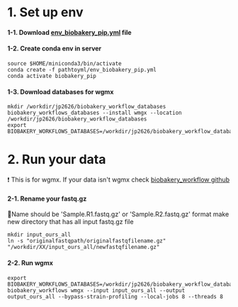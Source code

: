 # 1. Set up env
#### 1-1. Download [env_biobakery_pip.yml](https://github.com/parkjooyoung99/Poole-server---Biobakery_workflow/blob/main/env_biobakery_pip.yml) file
#### 1-2. Create conda env in server
```
source $HOME/miniconda3/bin/activate
conda create -f pathtoyml/env_biobakery_pip.yml
conda activate biobakery_pip
```
#### 1-3. Download databases for wgmx ####
```
mkdir /workdir/jp2626/biobakery_workflow_databases
biobakery_workflows_databases --install wmgx --location  /workdir/jp2626/biobakery_workflow_databases
export BIOBAKERY_WORKFLOWS_DATABASES=/workdir/jp2626/biobakery_workflow_databases
```
# 2. Run your data
:heavy_exclamation_mark: This is for wgmx. If your data isn't wgmx check [biobakery_workflow github](https://github.com/biobakery/biobakery_workflows)

#### 2-1. Rename your fastq.gz ####
:small_red_triangle_down:Name should be 'Sample.R1.fastq.gz' or 'Sample.R2.fastq.gz' format
make new directory that has all input fastq.gz file
```
mkdir input_ours_all
ln -s "originalfastqpath/originalfastqfilename.gz" "/workdir/XX/input_ours_all/newfastqfilename.gz"
```
#### 2-2. Run wgmx ####
```
export BIOBAKERY_WORKFLOWS_DATABASES=/workdir/jp2626/biobakery_workflow_databases
biobakery_workflows wmgx --input input_ours_all --output output_ours_all --bypass-strain-profiling --local-jobs 8 --threads 8
```


